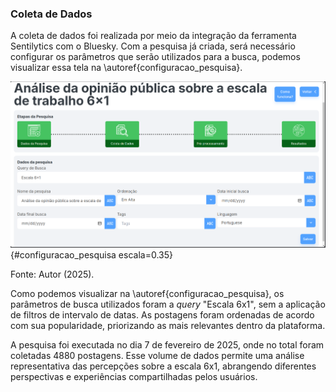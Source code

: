 ### Coleta de Dados

A coleta de dados foi realizada por meio da integração da ferramenta Sentilytics com o Bluesky. Com a pesquisa já criada, será necessário configurar os parâmetros que serão utilizados para a busca, podemos visualizar essa tela na \autoref{configuracao_pesquisa}.

![Configuração da pesquisa](imagens/sentilytics/estudo-caso/dados_pesquisa.png){#configuracao_pesquisa escala=0.35}

Fonte: Autor (2025).

Como podemos visualizar na \autoref{configuracao_pesquisa}, os parâmetros de busca utilizados foram a *query* "Escala 6x1", sem a aplicação de filtros de intervalo de datas. As postagens foram ordenadas de acordo com sua popularidade, priorizando as mais relevantes dentro da plataforma.

A pesquisa foi executada no dia 7 de fevereiro de 2025, onde no total foram coletadas 4880 postagens. Esse volume de dados permite uma análise representativa das percepções sobre a escala 6x1, abrangendo diferentes perspectivas e experiências compartilhadas pelos usuários.
